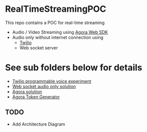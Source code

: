 # RealTimeStreamingPOC
This repo contains a POC for real-time streaming 
- Audio / Video Streaming using [Agora Web SDK](https://agoraio-community.github.io/AgoraWebSDK-NG/)
- Audio only without internet connection using
  - [Twilio](https://www.twilio.com/)
  - Web socket server

# See sub folders below for details
- [Twilio programmable voice experiment](src/TwilioVoice/Readme.MD)
- [Web socket audio only solution](./src/AudioOnly/README.md)
- [Agora solution](./src/AVStreaming/Clients/Readme.MD)
- [Agora Token Generator](src/AVStreaming/TokenGenerator/Readme.md)



## TODO
- Add Architecture Diagram


